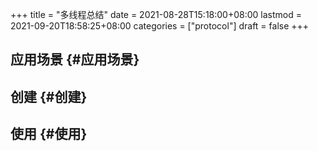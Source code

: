 +++
title = "多线程总结"
date = 2021-08-28T15:18:00+08:00
lastmod = 2021-09-20T18:58:25+08:00
categories = ["protocol"]
draft = false
+++

<!--more-->


## 应用场景 {#应用场景}


## 创建 {#创建}


## 使用 {#使用}
